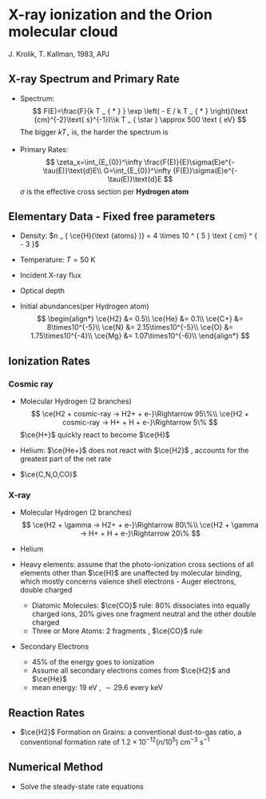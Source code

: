 <script type="text/javascript" src="http://cdn.mathjax.org/mathjax/latest/MathJax.js?config=default"></script>

# X-ray ionization and the Orion molecular cloud

J. Krolik, T. Kallman, 1983, APJ

## X-ray Spectrum and Primary Rate

- Spectrum: 
  $$
  F(E)=\frac{F}{k T _ { * } } \exp \left( - E / k T _ { * } \right)(\text {cm}^{-2}\text{ s}^{-1})\\k T _ { \star } \approx 500 \text { eV}
  $$
  The bigger $k T _ { \star }$ is, the harder the spectrum is

- Primary Rates:
$$
  \zeta_x=\int_{E_{0}}^\infty \frac{F(E)}{E}\sigma(E)e^{-\tau(E)}\text{d}E\\
  G=\int_{E_{0}}^\infty {F(E)}\sigma(E)e^{-\tau(E)}\text{d}E
$$
  $\sigma$ is the effective cross section per **Hydrogen atom**

## Elementary Data - Fixed free parameters

- Density: $n _ { \ce{H}(\text {atoms} )} = 4 \times 10 ^ { 5 } \text { cm} ^ { - 3 }$

- Temperature: $T = 50 \text { K }$

- Incident X-ray flux

- Optical depth

- Initial abundances(per Hydrogen atom)
  $$
  \begin{align*}
  \ce{H2} &= 0.5\\
  \ce{He} &= 0.1\\
  \ce{C+} &= 8\times10^{-5}\\
  \ce{N} &= 2.15\times10^{-5}\\
  \ce{O} &= 1.75\times10^{-4}\\
  \ce{Mg} &= 1.07\times10^{-6}\\
  \end{align*}
  $$



## Ionization Rates

### Cosmic ray

- Molecular Hydrogen (2 branches)
  $$
  \ce{H2 + cosmic-ray -> H2+ + e-}\Rightarrow 95\%\\
  \ce{H2 + cosmic-ray -> H+ + H + e-}\Rightarrow 5\%
  $$
  $\ce{H+}$ quickly react to become $\ce{H}$ 

- Helium: $\ce{He+}$ does not react with $\ce{H2}$ , accounts for the greatest part of the net rate

- $\ce{C,N,O,CO}$ 

### X-ray

- Molecular Hydrogen (2 branches)
  $$
  \ce{H2 + \gamma -> H2+ + e-}\Rightarrow 80\%\\
  \ce{H2 + \gamma -> H+ + H + e-}\Rightarrow 20\%
  $$

- Helium

- Heavy elements: assume that the photo-ionization cross sections of all elements other than $\ce{H}$ are unaffected by molecular binding, which mostly concerns valence shell electrons - Auger electrons, double charged

  - Diatomic Molecules: $\ce{CO}$ rule: $80\%$ dissociates into equally charged ions, $20\%$ gives one fragment neutral and the other double charged
  - Three or More Atoms: 2 fragments , $\ce{CO}$ rule

- Secondary Electrons

  - $45\%$ of the energy goes to ionization
  - Assume all secondary electrons comes from $\ce{H2}$ and $\ce{He}$ 
  - mean energy: $19 \text{ eV}$ , $\sim29.6$ every $\text{keV}$

## Reaction Rates

- $\ce{H2}$ Formation on Grains: a conventional dust-to-gas ratio, a conventional formation rate of $1.2 \times 10 ^ { - 12 } \left( n / 10 ^ { 5 }\right) \text { cm} ^ { - 3 } \text{ s} ^ { - 1 }$

## Numerical Method

- Solve the steady-state rate equations
